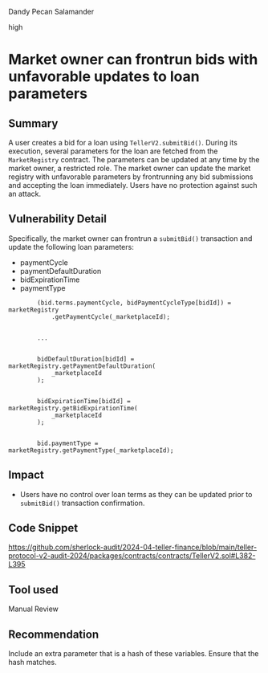 Dandy Pecan Salamander

high

# Market owner can frontrun bids with unfavorable updates to loan parameters

## Summary

A user creates a bid for a loan using `TellerV2.submitBid()`. During its execution, several parameters for the loan are fetched from the `MarketRegistry` contract. The parameters can be updated at any time by the market owner, a restricted role. The market owner can update the market registry with unfavorable parameters by frontrunning any bid submissions and accepting the loan immediately. Users have no protection against such an attack.

## Vulnerability Detail
Specifically, the market owner can frontrun a `submitBid()` transaction and update the following loan parameters:

- paymentCycle
- paymentDefaultDuration
- bidExpirationTime
- paymentType

```solidity
        (bid.terms.paymentCycle, bidPaymentCycleType[bidId]) = marketRegistry
            .getPaymentCycle(_marketplaceId);


        ...


        bidDefaultDuration[bidId] = marketRegistry.getPaymentDefaultDuration(
            _marketplaceId
        );


        bidExpirationTime[bidId] = marketRegistry.getBidExpirationTime(
            _marketplaceId
        );


        bid.paymentType = marketRegistry.getPaymentType(_marketplaceId);
```

## Impact
- Users have no control over loan terms as they can be updated prior to `submitBid()` transaction confirmation.

## Code Snippet
https://github.com/sherlock-audit/2024-04-teller-finance/blob/main/teller-protocol-v2-audit-2024/packages/contracts/contracts/TellerV2.sol#L382-L395

## Tool used
Manual Review

## Recommendation
Include an extra parameter that is a hash of these variables. Ensure that the hash matches.
